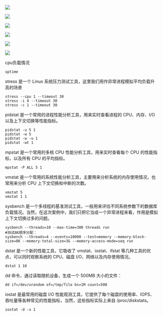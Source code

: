 ![](img/cpu.png)

![](img/内存.png)

![](img/io.png)

![](img/net1.png)

![](img/net2.png)

![](img/tcp优化.png)

cpu负载情况

```shell
uptime
```

stress 是一个 Linux 系统压力测试工具，这里我们用作异常进程模拟平均负载升高的场景

```shell
stress --cpu 1 --timeout 30
stress -i 4 --timeout 30
stress -c 1 --timeout 30
```

pidstat 是一个常用的进程性能分析工具，用来实时查看进程的 CPU、内存、I/O 以及上下文切换等性能指标。

```shell
pidstat -u 5 1
pidstat -w 5
pidstat -w -u 1
pidstat -wt 1
```

mpstat 是一个常用的多核 CPU 性能分析工具，用来实时查看每个 CPU 的性能指标，以及所有 CPU 的平均指标。

```shell
mpstat -P ALL 5 1
```

vmstat 是一个常用的系统性能分析工具，主要用来分析系统的内存使用情况，也常用来分析 CPU 上下文切换和中断的次数。

```shell
vmstat 5
vmstat 1 1
```

sysbench 是一个多线程的基准测试工具，一般用来评估不同系统参数下的数据库负载情况。当然，在这次案例中，我们只把它当成一个异常进程来看，作用是模拟上下文切换过多的问题。

```shell
sysbench --threads=10 --max-time=300 threads run
#测试8K顺序分配：
sysbench --threads=4 --events=10000 --test=memory --memory-block-size=8K --memory-total-size=3G --memory-access-mode=seq run
```

dstat 是一个新的性能工具，它吸收了 vmstat、iostat、ifstat 等几种工具的优点，可以同时观察系统的 CPU、磁盘 I/O、网络以及内存使用情况。

```shell
dstat 1 10
```

dd 命令，通过读取随机设备，生成一个 500MB 大小的文件：

```
dd if=/dev/urandom of=/tmp/file bs=1M count=500
```

iostat 是最常用的磁盘 I/O 性能观测工具，它提供了每个磁盘的使用率、IOPS、吞吐量等各种常见的性能指标，当然，这些指标实际上来自 /proc/diskstats。

```shell
iostat -d -x 1 
```

